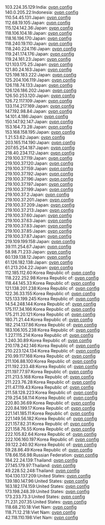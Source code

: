 103.224.35.129:India: [ovpn config](vpn/103_224_35_129.ovpn)  
140.0.205.22:Indonesia: [ovpn config](vpn/140_0_205_22.ovpn)  
110.54.45.131:Japan: [ovpn config](vpn/110_54_45_131.ovpn)  
112.68.19.105:Japan: [ovpn config](vpn/112_68_19_105.ovpn)  
115.124.142.36:Japan: [ovpn config](vpn/115_124_142_36.ovpn)  
118.106.104.18:Japan: [ovpn config](vpn/118_106_104_18.ovpn)  
118.16.196.170:Japan: [ovpn config](vpn/118_16_196_170.ovpn)  
118.240.19.110:Japan: [ovpn config](vpn/118_240_19_110.ovpn)  
118.240.224.116:Japan: [ovpn config](vpn/118_240_224_116.ovpn)  
119.241.174.176:Japan: [ovpn config](vpn/119_241_174_176.ovpn)  
119.24.161.23:Japan: [ovpn config](vpn/119_24_161_23.ovpn)  
121.103.175.25:Japan: [ovpn config](vpn/121_103_175_25.ovpn)  
121.80.24.163:Japan: [ovpn config](vpn/121_80_24_163.ovpn)  
125.198.183.222:Japan: [ovpn config](vpn/125_198_183_222.ovpn)  
125.204.106.119:Japan: [ovpn config](vpn/125_204_106_119.ovpn)  
126.118.74.133:Japan: [ovpn config](vpn/126_118_74_133.ovpn)  
126.126.186.202:Japan: [ovpn config](vpn/126_126_186_202.ovpn)  
126.50.253.120:Japan: [ovpn config](vpn/126_50_253_120.ovpn)  
126.72.117.109:Japan: [ovpn config](vpn/126_72_117_109.ovpn)  
133.114.217.169:Japan: [ovpn config](vpn/133_114_217_169.ovpn)  
147.192.98.84:Japan: [ovpn config](vpn/147_192_98_84.ovpn)  
14.101.4.186:Japan: [ovpn config](vpn/14_101_4_186.ovpn)  
150.147.92.147:Japan: [ovpn config](vpn/150_147_92_147.ovpn)  
153.164.73.28:Japan: [ovpn config](vpn/153_164_73_28.ovpn)  
153.168.158.195:Japan: [ovpn config](vpn/153_168_158_195.ovpn)  
1.21.53.62:Japan: [ovpn config](vpn/1_21_53_62.ovpn)  
203.165.114.190:Japan: [ovpn config](vpn/203_165_114_190.ovpn)  
207.65.254.187:Japan: [ovpn config](vpn/207_65_254_187.ovpn)  
218.40.234.112:Japan: [ovpn config](vpn/218_40_234_112.ovpn)  
219.100.37.119:Japan: [ovpn config](vpn/219_100_37_119.ovpn)  
219.100.37.120:Japan: [ovpn config](vpn/219_100_37_120.ovpn)  
219.100.37.159:Japan: [ovpn config](vpn/219_100_37_159.ovpn)  
219.100.37.192:Japan: [ovpn config](vpn/219_100_37_192.ovpn)  
219.100.37.196:Japan: [ovpn config](vpn/219_100_37_196.ovpn)  
219.100.37.197:Japan: [ovpn config](vpn/219_100_37_197.ovpn)  
219.100.37.199:Japan: [ovpn config](vpn/219_100_37_199.ovpn)  
219.100.37.2:Japan: [ovpn config](vpn/219_100_37_2.ovpn)  
219.100.37.201:Japan: [ovpn config](vpn/219_100_37_201.ovpn)  
219.100.37.209:Japan: [ovpn config](vpn/219_100_37_209.ovpn)  
219.100.37.213:Japan: [ovpn config](vpn/219_100_37_213.ovpn)  
219.100.37.60:Japan: [ovpn config](vpn/219_100_37_60.ovpn)  
219.100.37.63:Japan: [ovpn config](vpn/219_100_37_63.ovpn)  
219.100.37.83:Japan: [ovpn config](vpn/219_100_37_83.ovpn)  
219.100.37.85:Japan: [ovpn config](vpn/219_100_37_85.ovpn)  
219.100.37.87:Japan: [ovpn config](vpn/219_100_37_87.ovpn)  
219.109.199.158:Japan: [ovpn config](vpn/219_109_199_158.ovpn)  
39.111.254.67:Japan: [ovpn config](vpn/39_111_254_67.ovpn)  
58.98.71.233:Japan: [ovpn config](vpn/58_98_71_233.ovpn)  
60.139.138.12:Japan: [ovpn config](vpn/60_139_138_12.ovpn)  
61.126.182.138:Japan: [ovpn config](vpn/61_126_182_138.ovpn)  
61.213.204.22:Japan: [ovpn config](vpn/61_213_204_22.ovpn)  
112.185.112.60:Korea Republic of: [ovpn config](vpn/112_185_112_60.ovpn)  
118.222.252.98:Korea Republic of: [ovpn config](vpn/118_222_252_98.ovpn)  
118.44.145.33:Korea Republic of: [ovpn config](vpn/118_44_145_33.ovpn)  
121.138.201.238:Korea Republic of: [ovpn config](vpn/121_138_201_238.ovpn)  
122.36.33.155:Korea Republic of: [ovpn config](vpn/122_36_33_155.ovpn)  
125.133.199.245:Korea Republic of: [ovpn config](vpn/125_133_199_245.ovpn)  
14.54.248.144:Korea Republic of: [ovpn config](vpn/14_54_248_144.ovpn)  
175.117.34.166:Korea Republic of: [ovpn config](vpn/175_117_34_166.ovpn)  
175.211.20.121:Korea Republic of: [ovpn config](vpn/175_211_20_121.ovpn)  
180.71.21.44:Korea Republic of: [ovpn config](vpn/180_71_21_44.ovpn)  
182.214.137.86:Korea Republic of: [ovpn config](vpn/182_214_137_86.ovpn)  
183.106.105.238:Korea Republic of: [ovpn config](vpn/183_106_105_238.ovpn)  
1.227.115.214:Korea Republic of: [ovpn config](vpn/1_227_115_214.ovpn)  
1.240.30.89:Korea Republic of: [ovpn config](vpn/1_240_30_89.ovpn)  
210.178.242.146:Korea Republic of: [ovpn config](vpn/210_178_242_146.ovpn)  
210.223.124.134:Korea Republic of: [ovpn config](vpn/210_223_124_134.ovpn)  
210.99.117.168:Korea Republic of: [ovpn config](vpn/210_99_117_168.ovpn)  
211.106.88.100:Korea Republic of: [ovpn config](vpn/211_106_88_100.ovpn)  
211.192.233.48:Korea Republic of: [ovpn config](vpn/211_192_233_48.ovpn)  
211.197.77.97:Korea Republic of: [ovpn config](vpn/211_197_77_97.ovpn)  
211.213.5.168:Korea Republic of: [ovpn config](vpn/211_213_5_168.ovpn)  
211.223.76.28:Korea Republic of: [ovpn config](vpn/211_223_76_28.ovpn)  
211.47.119.43:Korea Republic of: [ovpn config](vpn/211_47_119_43.ovpn)  
211.58.128.223:Korea Republic of: [ovpn config](vpn/211_58_128_223.ovpn)  
219.254.58.114:Korea Republic of: [ovpn config](vpn/219_254_58_114.ovpn)  
220.80.36.69:Korea Republic of: [ovpn config](vpn/220_80_36_69.ovpn)  
220.84.199.17:Korea Republic of: [ovpn config](vpn/220_84_199_17.ovpn)  
221.141.185.11:Korea Republic of: [ovpn config](vpn/221_141_185_11.ovpn)  
221.149.56.182:Korea Republic of: [ovpn config](vpn/221_149_56_182.ovpn)  
221.157.82.31:Korea Republic of: [ovpn config](vpn/221_157_82_31.ovpn)  
221.158.76.55:Korea Republic of: [ovpn config](vpn/221_158_76_55.ovpn)  
222.105.82.64:Korea Republic of: [ovpn config](vpn/222_105_82_64.ovpn)  
222.106.160.197:Korea Republic of: [ovpn config](vpn/222_106_160_197.ovpn)  
39.122.240.92:Korea Republic of: [ovpn config](vpn/39_122_240_92.ovpn)  
59.28.86.49:Korea Republic of: [ovpn config](vpn/59_28_86_49.ovpn)  
178.66.156.98:Russian Federation: [ovpn config](vpn/178_66_156_98.ovpn)  
184.22.24.139:Thailand: [ovpn config](vpn/184_22_24_139.ovpn)  
27.145.179.97:Thailand: [ovpn config](vpn/27_145_179_97.ovpn)  
49.228.52.248:Thailand: [ovpn config](vpn/49_228_52_248.ovpn)  
104.130.137.209:United States: [ovpn config](vpn/104_130_137_209.ovpn)  
139.180.147.96:United States: [ovpn config](vpn/139_180_147_96.ovpn)  
163.182.174.159:United States: [ovpn config](vpn/163_182_174_159.ovpn)  
173.198.248.39:United States: [ovpn config](vpn/173_198_248_39.ovpn)  
173.233.73.3:United States: [ovpn config](vpn/173_233_73_3.ovpn)  
71.231.207.35:United States: [ovpn config](vpn/71_231_207_35.ovpn)  
118.68.210.18:Viet Nam: [ovpn config](vpn/118_68_210_18.ovpn)  
118.71.12.218:Viet Nam: [ovpn config](vpn/118_71_12_218.ovpn)  
42.118.110.198:Viet Nam: [ovpn config](vpn/42_118_110_198.ovpn)  
